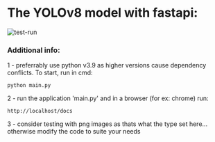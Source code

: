 # The YOLOv8 model with fastapi:
![test-run](https://github.com/QManiac162/projects-in-python/assets/132601485/2ef07873-6a7f-4655-8bdc-6752f5baafc1)

### Additional info:
1 - preferrably use python v3.9 as higher versions cause dependency conflicts. To start, run in cmd:
```
python main.py
```

2 - run the application 'main.py' and in a browser (for ex: chrome) run:
```
http://localhost/docs  
```

3 - consider testing with png images as thats what the type set here... otherwise modify the code to suite your needs
